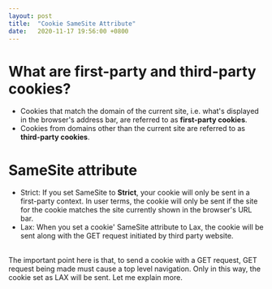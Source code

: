 ```yaml
---
layout: post
title:  "Cookie SameSite Attribute"
date:   2020-11-17 19:56:00 +0800
---
```


# What are first-party and third-party cookies?
* Cookies that match the domain of the current site, i.e. what's displayed in the browser's address bar, are referred to as <b>first-party cookies</b>. 
* Cookies from domains other than the current site are referred to as <b>third-party cookies</b>.

# SameSite attribute
* Strict: If you set SameSite to <b>Strict</b>, your cookie will only be sent in a first-party context. In user terms, the cookie will only be sent if the site for the cookie matches the site currently shown in the browser's URL bar. 
* Lax: When you set a cookie' SameSite attribute to Lax, the cookie will be sent along with the GET request initiated by third party website.
<br>
The important point here is that, to send a cookie with a GET request, GET request being made must cause a top level navigation. Only in this way, the cookie set as LAX will be sent. Let me explain more.

